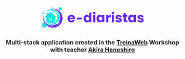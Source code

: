 
<h1
  align="center"
>
  <img
    width="280px"
    src="./ediaristas/public/img/logos/logo.svg"
  />
</h1>

<h3
  align="center"
>
  Multi-stack application created in the <a target="_blank" href="https://github.com/treinaweb">TreinaWeb</a> Workshop with teacher <a target="_blank" href="https://github.com/hanashiro">Akira Hanashiro</a>
</h3>
